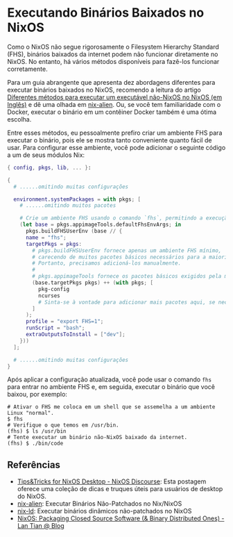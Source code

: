 # Executando Binários Baixados no NixOS

Como o NixOS não segue rigorosamente o Filesystem Hierarchy Standard (FHS), binários
baixados da internet podem não funcionar diretamente no NixOS. No entanto, há vários
métodos disponíveis para fazê-los funcionar corretamente.

Para um guia abrangente que apresenta dez abordagens diferentes para executar binários
baixados no NixOS, recomendo a leitura do artigo
[Diferentes métodos para executar um executável não-NixOS no NixOS (em Inglês)](https://unix.stackexchange.com/questions/522822/different-methods-to-run-a-non-nixos-executable-on-nixos)
e dê uma olhada em [nix-alien](https://github.com/thiagokokada/nix-alien). Ou, se você tem
familiaridade com o Docker, executar o binário em um contêiner Docker também é uma ótima
escolha.

Entre esses métodos, eu pessoalmente prefiro criar um ambiente FHS para executar o
binário, pois ele se mostra tanto conveniente quanto fácil de usar. Para configurar esse
ambiente, você pode adicionar o seguinte código a um de seus módulos Nix:

```nix
{ config, pkgs, lib, ... }:

{
  # ......omitindo muitas configurações

  environment.systemPackages = with pkgs; [
    # ......omitindo muitos pacotes

    # Crie um ambiente FHS usando o comando `fhs`, permitindo a execução de pacotes não-NixOS no NixOS!
    (let base = pkgs.appimageTools.defaultFhsEnvArgs; in
      pkgs.buildFHSUserEnv (base // {
      name = "fhs";
      targetPkgs = pkgs:
        # pkgs.buildFHSUserEnv fornece apenas um ambiente FHS mínimo,
        # carecendo de muitos pacotes básicos necessários para a maioria dos softwares.
        # Portanto, precisamos adicioná-los manualmente.
        #
        # pkgs.appimageTools fornece os pacotes básicos exigidos pela maioria dos softwares.
        (base.targetPkgs pkgs) ++ (with pkgs; [
          pkg-config
          ncurses
          # Sinta-se à vontade para adicionar mais pacotes aqui, se necessário.
        ]
      );
      profile = "export FHS=1";
      runScript = "bash";
      extraOutputsToInstall = ["dev"];
    }))
  ];

  # ......omitindo muitas configurações
}
```

Após aplicar a configuração atualizada, você pode usar o comando `fhs` para entrar no
ambiente FHS e, em seguida, executar o binário que você baixou, por exemplo:

```shell
# Ativar o FHS me coloca em um shell que se assemelha a um ambiente Linux "normal".
$ fhs
# Verifique o que temos em /usr/bin.
(fhs) $ ls /usr/bin
# Tente executar um binário não-NixOS baixado da internet.
(fhs) $ ./bin/code
```

## Referências

- [Tips&Tricks for NixOS Desktop - NixOS
  Discourse][Tips&Tricks for NixOS Desktop - NixOS Discourse]: Esta postagem oferece uma
  coleção de dicas e truques úteis para usuários de desktop do NixOS.
- [nix-alien](https://github.com/thiagokokada/nix-alien): Executar Binários Não-Patchados
  no Nix/NixOS
- [nix-ld](https://github.com/Mic92/nix-ld): Executar binários dinâmicos não-patchados no
  NixOS
- [NixOS: Packaging Closed Source Software (& Binary Distributed Ones) - Lan Tian @ Blog](https://lantian.pub/en/article/modify-computer/nixos-packaging.lantian/#examples-closed-source-software--binary-distributed-ones)

[Tips&Tricks for NixOS Desktop - NixOS Discourse]:
  https://discourse.nixos.org/t/tips-tricks-for-nixos-desktop/28488
